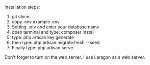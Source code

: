 Installation steps:

1. git clone...
2. copy .env.example .env
3. Setting .env and enter your database name
4. open terminal and type: composer install
5. type: php artisan key:generate
6. then type: php artisan migrate:fresh --seed
7. Finally type: php artisan serve

Don't forget to turn on the web server. I use Laragon as a web server.
